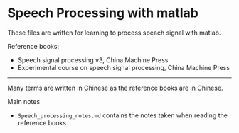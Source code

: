 # Speech Processing with matlab

These files are written for learning to process speach signal with matlab.

Reference books:
- Speech signal processing v3, China Machine Press
- Experimental course on speech signal processing, China Machine Press

----------

Many terms are written in Chinese as the reference books are in Chinese.

Main notes
- `Speech_processing_notes.md` contains the notes taken when reading the reference books
